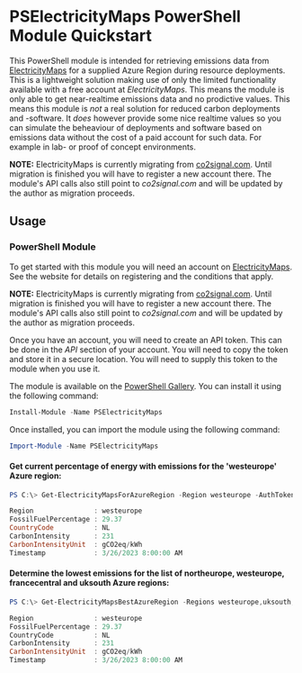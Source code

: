 # PSElectricityMaps PowerShell Module Quickstart

This PowerShell module is intended for retrieving emissions data from
[ElectricityMaps](https://www.ElectricityMaps.com/) for a supplied Azure Region
during resource deployments. This is a lightweight solution making use of only
the limited functionality available with a free account at _ElectricityMaps_.
This means the module is only able to get near-realtime emissions data and no
prodictive values. This means this module is _not_ a real solution for reduced
carbon deployments and -software. It _does_ however provide some nice realtime
values so you can simulate the beheaviour of deployments and software based on
emissions data without the cost of a paid account for such data. For example in
lab- or proof of concept environments.

**NOTE:** ElectricityMaps is currently migrating from 
[co2signal.com](http://www.co2signal.com). Until migration is finished you will
have to register a new account there. The module's API calls also still point to
_co2signal.com_ and will be updated by the author as migration proceeds.

## Usage

### PowerShell Module

To get started with this module you will need an account on
[ElectricityMaps](https://www.ElectricityMaps.com/). See the website for details
on registering and the conditions that apply.

**NOTE:** ElectricityMaps is currently migrating from 
[co2signal.com](http://www.co2signal.com). Until migration is finished you will
have to register a new account there. The module's API calls also still point to
_co2signal.com_ and will be updated by the author as migration proceeds.

Once you have an account, you will need to create an API token. This can be done
in the _API_ section of your account. You will need to copy the token and store
it in a secure location. You will need to supply this token to the module when
you use it.

The module is available on the
[PowerShell Gallery](https://www.powershellgallery.com/packages/PSElectricityMaps/).
You can install it using the following command:

```powershell
Install-Module -Name PSElectricityMaps
```

Once installed, you can import the module using the following command:

```powershell
Import-Module -Name PSElectricityMaps
```

#### Get current percentage of energy with emissions for the 'westeurope' Azure region:

```powershell
PS C:\> Get-ElectricityMapsForAzureRegion -Region westeurope -AuthToken $token

Region               : westeurope
FossilFuelPercentage : 29.37
CountryCode          : NL
CarbonIntensity      : 231
CarbonIntensityUnit  : gCO2eq/kWh
Timestamp            : 3/26/2023 8:00:00 AM

```

#### Determine the lowest emissions for the list of northeurope, westeurope, francecentral and uksouth Azure regions:

```powershell
PS C:\> Get-ElectricityMapsBestAzureRegion -Regions westeurope,uksouth,northeurope,francecentral -AuthToken $token

Region               : westeurope
FossilFuelPercentage : 29.37    
CountryCode          : NL
CarbonIntensity      : 231
CarbonIntensityUnit  : gCO2eq/kWh
Timestamp            : 3/26/2023 8:00:00 AM

```
